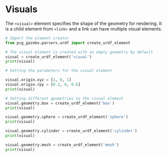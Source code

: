 
# Visuals

The `<visual>` element specifies the shape of the geometry for rendering. It is a child element from `<link>` and a link can have multiple visual elements.


```python
# Import the element creator
from pcg_gazebo.parsers.urdf import create_urdf_element
```


```python
# The visual element is created with an empty geometry by default
visual = create_urdf_element('visual')
print(visual)
```


```python
# Setting the parameters for the visual element

visual.origin.xyz = [1, 0, 1]
visual.origin.rpy = [0.2, 0, 0.6]
print(visual)
```


```python
# Setting different geometries to the visual element
visual.geometry.box = create_urdf_element('box')
print(visual)
```


```python
visual.geometry.sphere = create_urdf_element('sphere')
print(visual)
```


```python
visual.geometry.cylinder = create_urdf_element('cylinder')
print(visual)
```


```python
visual.geometry.mesh = create_urdf_element('mesh')
print(visual)
```
